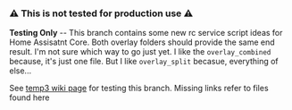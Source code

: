  

### :warning: This is not tested for production use  :warning:

**Testing Only** -- This branch contains some new rc service script ideas for Home Assisatnt Core. Both overlay folders should provide the same end result. I'm not sure which way to go just yet. I like the `overlay_combined` because, it's just one file. But I like `overlay_split` becasue, everything of else...

See [temp3 wiki page](https://github.com/tprelog/iocage-homeassistant/wiki/temp3) for testing this branch. Missing links refer to files found here